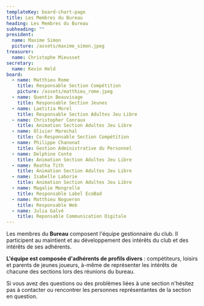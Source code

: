 ```yaml
---
templateKey: board-chart-page
title: Les Membres du Bureau
heading: Les Membres du Bureau
subheading: ""
president:
  name: Maxime Simon
  picture: /assets/maxime_simon.jpeg
treasurer:
  name: Christophe Mieusset
secretary:
  name: Kevin Held
board:
  - name: Matthieu Rome
    title: Responsable Section Compétition
    picture: /assets/matthieu_rome.jpeg
  - name: Quentin Beauvisage
    title: Responsable Section Jeunes
  - name: Laetitia Morel
    title: Responsable Section Adultes Jeu Libre
  - name: Christopher Conraux
    title: Animation Section Adultes Jeu Libre
  - name: Olivier Marechal
    title: Co-Responsable Section Compétition
  - name: Philippe Chanonat
    title: Gestion Administrative du Personnel
  - name: Delphine Conte
    title: Animation Section Adultes Jeu Libre
  - name: Reatha Tith
    title: Animation Section Adultes Jeu Libre
  - name: Isabelle Laborie
    title: Animation Section Adultes Jeu Libre
  - name: Magalie Mongrolle
    title: Responsable Label EcoBad
  - name: Matthieu Nogueron
    title: Responsable Web
  - name: Julia Galvé
    title: Reponsable Communication Digitale
---
```

Les membres du **Bureau** composent l'équipe gestionnaire du club. Il participent au maintient et au développement des intérêts du club et des intérêts de ses adhérents.

**L'équipe est composée d'adhérents de profils divers** : compétiteurs, loisirs et parents de jeunes joueurs, à-même de représenter les intérêts de chacune des sections lors des réunions du bureau.

Si vous avez des questions ou des problèmes liées à une section n'hésitez pas à contacter ou rencontrer les personnes représentantes de la section en question.